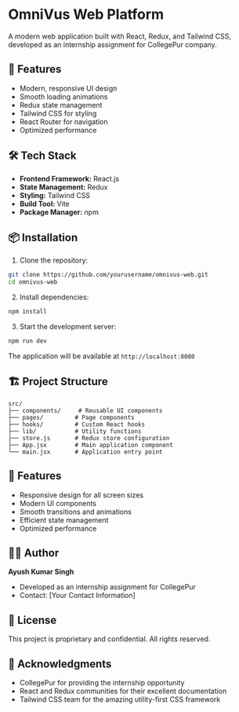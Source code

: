# OmniVus Web Platform

A modern web application built with React, Redux, and Tailwind CSS, developed as an internship assignment for CollegePur company.

## 🚀 Features

- Modern, responsive UI design
- Smooth loading animations
- Redux state management
- Tailwind CSS for styling
- React Router for navigation
- Optimized performance

## 🛠️ Tech Stack

- **Frontend Framework:** React.js
- **State Management:** Redux
- **Styling:** Tailwind CSS
- **Build Tool:** Vite
- **Package Manager:** npm

## 📦 Installation

1. Clone the repository:
```bash
git clone https://github.com/yourusername/omnivus-web.git
cd omnivus-web
```

2. Install dependencies:
```bash
npm install
```

3. Start the development server:
```bash
npm run dev
```

The application will be available at `http://localhost:8080`

## 🏗️ Project Structure

```
src/
├── components/     # Reusable UI components
├── pages/         # Page components
├── hooks/         # Custom React hooks
├── lib/           # Utility functions
├── store.js       # Redux store configuration
├── App.jsx        # Main application component
└── main.jsx       # Application entry point
```

## 🎨 Features

- Responsive design for all screen sizes
- Modern UI components
- Smooth transitions and animations
- Efficient state management
- Optimized performance

## 👨‍💻 Author

**Ayush Kumar Singh**
- Developed as an internship assignment for CollegePur
- Contact: [Your Contact Information]

## 📝 License

This project is proprietary and confidential. All rights reserved.

## 🙏 Acknowledgments

- CollegePur for providing the internship opportunity
- React and Redux communities for their excellent documentation
- Tailwind CSS team for the amazing utility-first CSS framework
